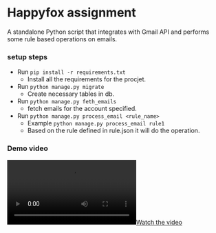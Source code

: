 # Happyfox assignment
A standalone Python script that integrates with Gmail API and performs some rule based operations on emails.

### setup steps
- Run `pip install -r requirements.txt`
    - Install all the requirements for the procjet.
- Run `python manage.py migrate`
    - Create necessary tables in db.
- Run `python manage.py feth_emails`
    - fetch emails for the account specified.
- Run `python manage.py process_email <rule_name>`
    - Example `python manage.py process_email rule1`
    - Based on the rule defined in rule.json it will do the operation.

### Demo video
[![Watch the video](https://github.com/shivam896k/happyfox/blob/main/demo.mkv)](https://github.com/shivam896k/happyfox/blob/main/demo.mkv)
